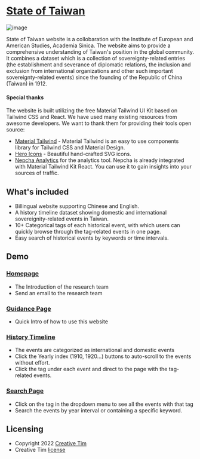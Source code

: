 # [State of Taiwan](https://stateoftaiwan.ea.sinica.edu.tw/home)

![image](https://github.com/TsaiPinChiang/The_State_of_Taiwan_Website/assets/89137600/72e97686-bbab-48ff-95b0-d3f9d7a1bf82)

State of Taiwan website is a collobaration with the Institute of European and American Studies, Academia Sinica.
The website aims to provide a comprehensive understanding of Taiwan's position in the global community.
It combines a dataset which is a collection of sovereignty-related entries (the establishment and severance of diplomatic relations, the inclusion and exclusion from international organizations and other such important sovereignty-related events) since the founding of the Republic of China (Taiwan) in 1912.


#### Special thanks

The website is built utilizing the free Material Tailwind UI Kit based on Tailwind CSS and React.
We have used many existing resources from awesome developers. We want to thank them for providing their tools open source:

- [Material Tailwind](https://material-tailwind.com/) - Material Tailwind is an easy to use components library for Tailwind CSS and Material Design.
- [Hero Icons](https://heroicons.com/) - Beautiful hand-crafted SVG icons.
- [Nepcha Analytics](https://nepcha.com?ref=readme) for the analytics tool. Nepcha is already integrated with Material Tailwind Kit React. You can use it to gain insights into your sources of traffic.

## What's included
- Billingual website supporting Chinese and English.
- A history timeline dataset showing domestic and international sovereignity-related events in Taiwan.
- 10+ Categorical tags of each historical event, with which users can quickly browse through the tag-related events in one page.
- Easy search of historical events by keywords or time intervals.

## Demo

### [Homepage](https://stateoftaiwan.ea.sinica.edu.tw/home)
- The Introduction of the research team
- Send an email to the research team 

### [Guidance Page](https://stateoftaiwan.ea.sinica.edu.tw/guide)
- Quick Intro of how to use this website

### [History Timeline](https://stateoftaiwan.ea.sinica.edu.tw/timeline)
- The events are categorized as international and domestic events
- Click the Yearly index (1910, 1920...) buttons to auto-scroll to the events without effort.
- Click the tag under each event and direct to the page with the tag-related events.

### [Search Page](https://stateoftaiwan.ea.sinica.edu.tw/search)
- Click on the tag in the dropdown menu to see all the events with that tag
- Search the events by year interval or containing a specific keyword.

## Licensing

- Copyright 2022 [Creative Tim](https://www.creative-tim.com?ref=readme-mtkr)
- Creative Tim [license](https://www.creative-tim.com/license?ref=readme-mtkr)
